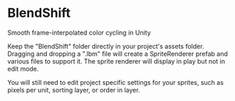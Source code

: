 # BlendShift
Smooth frame-interpolated color cycling in Unity

Keep the "BlendShift" folder directly in your project's assets folder. Dragging and dropping a ".lbm" file will create a SpriteRenderer prefab and various files to support it. The sprite renderer will display in play but not in edit mode.

You will still need to edit project specific settings for your sprites, such as pixels per unit, sorting layer, or order in layer.
